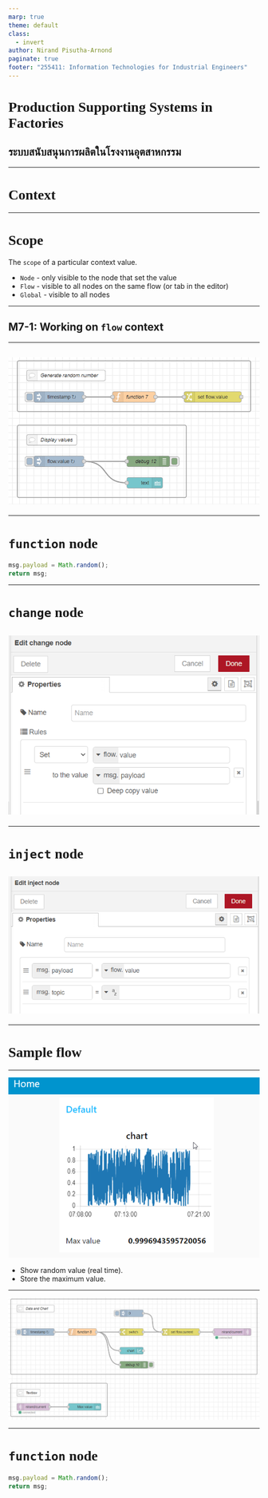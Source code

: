 ```yaml
---
marp: true
theme: default
class:
  - invert
author: Nirand Pisutha-Arnond
paginate: true
footer: "255411: Information Technologies for Industrial Engineers"
---
```


<style>
@import url('https://fonts.googleapis.com/css2?family=Prompt:ital,wght@0,100;0,300;0,400;0,700;1,100;1,300;1,400;1,700&display=swap');

    :root {
    font-family: Prompt;
    --hl-color: #D57E7E;
}
h1 {
  font-family: Prompt
}
</style>

# Production Supporting Systems in Factories

## ระบบสนับสนุนการผลิตในโรงงานอุตสาหกรรม

---

# Context

---

# Scope

The `scope` of a particular context value.

- `Node` - only visible to the node that set the value
- `Flow` - visible to all nodes on the same flow (or tab in the editor)
- `Global` - visible to all nodes

---

## M7-1: Working on `flow` context

---

## ![](./img/M71-3.png)

---

# `function` node

```js
msg.payload = Math.random();
return msg;
```

---

# `change` node

## ![bg contain right:50%](./img/M71-4.png)

---

# `inject` node

## ![bg contain right:50%](./img/M71-5.png)

---

# Sample flow

---

![bg contain right:50%](./img/M71-2.png)

- Show random value (real time).
- Store the maximum value.

---

![](./img/M71-1.png)

---

# `function` node

```js
msg.payload = Math.random();
return msg;
```
